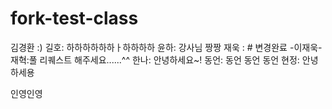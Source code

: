 # fork-test-class


김경환 :)
길호: 하하하하하하ㅏ하하하하
윤하: 강사님 짱짱
재욱 : # 변경완료 -이재욱-
재혁:풀 리퀘스트 해주세요......^^
한나: 안녕하세요~!
동언: 동언 동언 동언
현정: 안녕하세용

인영인영 